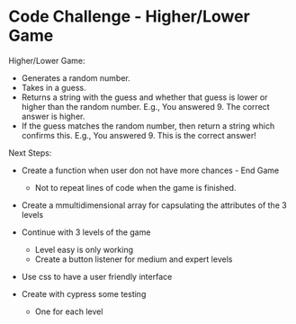 # Code Challenge - Higher/Lower Game

Higher/Lower Game:
- Generates a random number.
- Takes in a guess.
- Returns a string with the guess and whether that guess is lower or higher than the random number. 
    E.g., You answered 9. The correct answer is higher.
- If the guess matches the random number, then return a string which confirms this. 
    E.g., You answered 9. This is the correct answer!


Next Steps:

- Create a function when user don not have more chances - End Game
    - Not to repeat lines of code when the game is finished.

- Create a mmultidimensional array for capsulating the attributes of the 3 levels

- Continue with 3 levels of the game
    - Level easy is only working
    - Create a button listener for medium and expert levels

- Use css to have a user friendly interface

- Create with cypress some testing
    - One for each level
